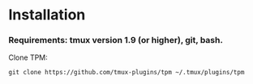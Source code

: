 <h1>Installation</h1>
<h3>Requirements: tmux version 1.9 (or higher), git, bash.</h3>

Clone TPM:
```
git clone https://github.com/tmux-plugins/tpm ~/.tmux/plugins/tpm
```
